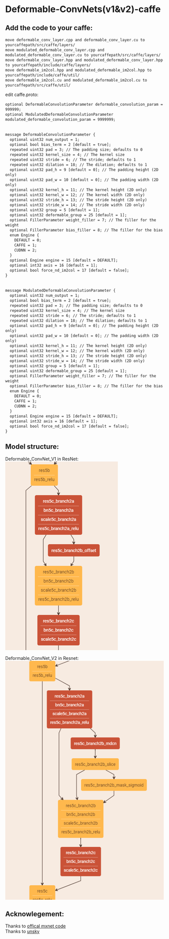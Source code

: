 # Deformable-ConvNets(v1&v2)-caffe
  
Add the code to your caffe:  
--------
```
move deformable_conv_layer.cpp and deformable_conv_layer.cu to yourcaffepath/src/caffe/layers/
move modulated_deformable_conv_layer.cpp and modulated_deformable_conv_layer.cu to yourcaffepath/src/caffe/layers/
move deformable_conv_layer.hpp and modulated_deformable_conv_layer.hpp to yourcaffepath/include/caffe/layers/
move deformable_im2col.hpp and modulated_deformable_im2col.hpp to yourcaffepath/include/caffe/util/
move deformable_im2col.cu and modulated_deformable_im2col.cu to yourcaffepath/src/caffe/util/
```
  
  
edit caffe.proto:
```
optional DeformableConvolutionParameter deformable_convolution_param = 999999;  
optional ModulatedDeformableConvolutionParameter modulated_deformable_convolution_param = 9999999;  


message DeformableConvolutionParameter {
  optional uint32 num_output = 1; 
  optional bool bias_term = 2 [default = true]; 
  repeated uint32 pad = 3; // The padding size; defaults to 0
  repeated uint32 kernel_size = 4; // The kernel size
  repeated uint32 stride = 6; // The stride; defaults to 1
  repeated uint32 dilation = 18; // The dilation; defaults to 1
  optional uint32 pad_h = 9 [default = 0]; // The padding height (2D only)
  optional uint32 pad_w = 10 [default = 0]; // The padding width (2D only)
  optional uint32 kernel_h = 11; // The kernel height (2D only)
  optional uint32 kernel_w = 12; // The kernel width (2D only)
  optional uint32 stride_h = 13; // The stride height (2D only)
  optional uint32 stride_w = 14; // The stride width (2D only)
  optional uint32 group = 5 [default = 1]; 
  optional uint32 deformable_group = 25 [default = 1]; 
  optional FillerParameter weight_filler = 7; // The filler for the weight
  optional FillerParameter bias_filler = 8; // The filler for the bias
  enum Engine {
    DEFAULT = 0;
    CAFFE = 1;
    CUDNN = 2;
  }
  optional Engine engine = 15 [default = DEFAULT];
  optional int32 axis = 16 [default = 1];
  optional bool force_nd_im2col = 17 [default = false];
}


message ModulatedDeformableConvolutionParameter {
  optional uint32 num_output = 1; 
  optional bool bias_term = 2 [default = true]; 
  repeated uint32 pad = 3; // The padding size; defaults to 0
  repeated uint32 kernel_size = 4; // The kernel size
  repeated uint32 stride = 6; // The stride; defaults to 1
  repeated uint32 dilation = 18; // The dilation; defaults to 1
  optional uint32 pad_h = 9 [default = 0]; // The padding height (2D only)
  optional uint32 pad_w = 10 [default = 0]; // The padding width (2D only)
  optional uint32 kernel_h = 11; // The kernel height (2D only)
  optional uint32 kernel_w = 12; // The kernel width (2D only)
  optional uint32 stride_h = 13; // The stride height (2D only)
  optional uint32 stride_w = 14; // The stride width (2D only)
  optional uint32 group = 5 [default = 1]; 
  optional uint32 deformable_group = 25 [default = 1]; 
  optional FillerParameter weight_filler = 7; // The filler for the weight
  optional FillerParameter bias_filler = 8; // The filler for the bias
  enum Engine {
    DEFAULT = 0;
    CAFFE = 1;
    CUDNN = 2;
  }
  optional Engine engine = 15 [default = DEFAULT];
  optional int32 axis = 16 [default = 1];
  optional bool force_nd_im2col = 17 [default = false];
}
```
Model structure:  
--------
Deformable_ConvNet_V1 in ResNet:    
![Deformable_ConvNet_V1](https://github.com/zhanglonghao1992/ReadmeImages/blob/master/images/WFOB%60M_%24AD9I4BHW3L4JV5F.png)    
    
    
Deformable_ConvNet_V2 in Resnet:      
![Deformable_ConvNet_V2](https://github.com/zhanglonghao1992/ReadmeImages/blob/master/images/ZHR5PSZBMDJS48%605YZY.png)      
  
Acknowlegement:  
---------
Thanks to [offical mxnet code](https://github.com/msracver/Deformable-ConvNets)    
Thanks to [unsky](https://github.com/unsky/Deformable-ConvNets-caffe)    
